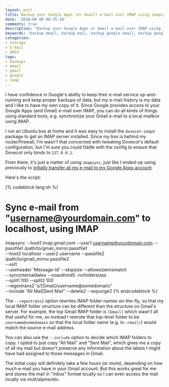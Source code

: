 ```yaml
---
layout: post
title: Backup your Google Apps (or Gmail) e-mail over IMAP using imapsync
date: '2010-08-08 00:35:18'
comments: true
description: "Backup your Google Apps or Gmail e-mail over IMAP using imapsync"
keywords: "backup email, backup mail, backup google email, backup google mail, backup google apps email, backup google apps mail, backup email imap, backup mail imap, backup email imapsync, backup mail imapsync"
categories:
- Storage
- E-mail
- UNIX
tags:
- backups
- email
- gmail
- google
- imap
---
```


I have confidence in Google's ability to keep their e-mail service up-and-
running and keep proper backups of data, but my e-mail history is _my_ data
and I like to have my own copy of it. Since Google provides access to your
Google Apps (and Gmail) e-mail over IMAP, you can do all kinds of things using
standard tools, e.g. synchronize your Gmail e-mail to a local mailbox using
IMAP.

I run an Ubuntu box at home and it was easy to install the `dovecot-imapd`
package to get an IMAP server installed. Since my box is behind my
router/firewall, I'm wasn't that concerned with tweaking Dovecot's default
configuration, but I'm sure you could fiddle with the config to ensure that
Dovecot only binds to `127.0.0.1`.

From there, it's just a matter of using `imapsync`, just like I ended-up
using previously to
[initially transfer all my e-mail to my Google Apps account](/blog/2010/08/07/moving-e-mail-from-gmail-to-google-apps-over-imap-using-imapsync/).

<!-- more -->

Here's the script:

{% codeblock lang:sh %}
 # Sync e-mail from "username@yourdomain.com" to localhost, using IMAP
 imapsync --host1 imap.gmail.com --user1 username@yourdomain.com
          --passfile1 /path/to/gmail_mirror.passfile1 \
          --host2 localhost --user2 username
          --passfile2 /path/to/gmail_mirror.passfile2 \
          --ssl1 \
          --useheader 'Message-Id' --skipsize --allowsizemismatch \
          --syncinternaldates --noauthmd5 -nofoldersizes\
          --split1 100 --split2 100 \
          --regextrans2 's/\[Gmail\]/username\@somedomain/' \
          --include "All Mail|Sent Mail" --delete2 --expunge2
{% endcodeblock %}

The `--regextrans2` option rewrites IMAP folder-names on-the-fly, so that my
local IMAP folder structure can be different than the structure on Gmail's
server. For example, the top Gmail IMAP folder is `[Gmail]` which wasn't all
that useful for me, so instead I rewrote that top-level folder to be
`username@somedomain` so that the local folder name (e.g. in `~/mail/`) would
match the source e-mail address.

You can also use the `--include` option to decide which IMAP folders to copy.
I opted to just copy "All Mail" and "Sent Mail", which gives me a copy of all
my mail but doesn't preserve any information about the labels I might have had
assigned to those messages in Gmail.

The initial copy will definitely take a few hours (or more), depending on how
much e-mail you have in your Gmail account. But this works great for me and
stores the mail in "mbox" format locally so I can even access the mail locally
via mutt/alpine/etc.

